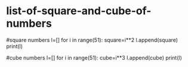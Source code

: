 # list-of-square-and-cube-of-numbers

#square numbers
l=[]
for i in range(51):
square=i**2
l.append(square)
print(l)

#cube numbers
l=[]
for i in range(51):
cube=i**3
l.append(cube)
print(l)
